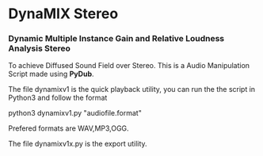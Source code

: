 # DynaMIX Stereo
### Dynamic Multiple Instance Gain and Relative Loudness Analysis Stereo

To achieve Diffused Sound Field over Stereo.
This is a Audio Manipulation Script made using **PyDub**. 

The file dynamixv1 is the quick playback utility, you can run the the script in Python3 and follow the format

  python3 dynamixv1.py "audiofile.format"
  
 Prefered formats are WAV,MP3,OGG.

The file dynamixv1x.py is the export utility.
